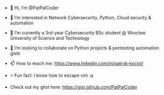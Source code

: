 - 👋 Hi, I’m @PatPalCoder
- 👀 I’m interested in Network Cybersecurity, Python, Cloud security & automation
- 🌱 I’m currently a 3rd-year Cybersecurity BSc student @ Wrocław University of Science and Technology  
- 💞️ I’m looking to collaborate on Python projects & pentesting automation gists
- 📫 How to reach me: https://www.linkedin.com/in/patryk-kociol/
- ⚡ Fun fact: I know how to escape vim :q

- Check out my gitst here: https://gist.github.com/PatPalCoder

<!---
PatPalCoder/PatPalCoder is a ✨ special ✨ repository because its `README.md` (this file) appears on your GitHub profile.
You can click the Preview link to take a look at your changes.
--->
